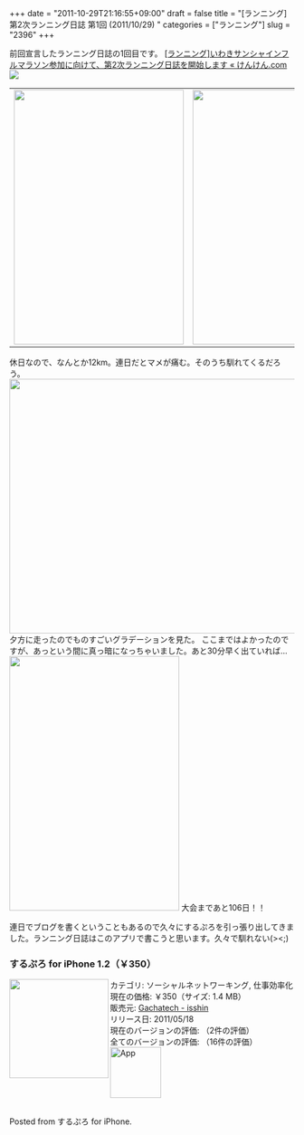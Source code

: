+++
date = "2011-10-29T21:16:55+09:00"
draft = false
title = "[ランニング]第2次ランニング日誌 第1回 (2011/10/29) "
categories = ["ランニング"]
slug = "2396"
+++

前回宣言したランニング日誌の1回目です。
<a href="http://knk-n.com/2011/10/28/iwaki_full-marathon/" target="_blank">[ランニング]いわきサンシャインフルマラソン参加に向けて、第2次ランニング日誌を開始します « けんけん.com</a><a href="http://b.hatena.ne.jp/entry/http://knk-n.com/2011/10/28/iwaki_full-marathon/" target="_blank"><img border="0" src="http://b.hatena.ne.jp/entry/image/http://knk-n.com/2011/10/28/iwaki_full-marathon/"/></a>
<!--more-->
<table>
<tr>
<td>
<img alt="" src="http://knk-n.com/images/2011/10/slooProImg_20111029211645.png" width="300" height="450" class="slooProImg" />
</td>
<td>
<img alt="" src="http://knk-n.com/images/2011/10/slooProImg_20111029211652.png" width="300" height="450" class="slooProImg" />
</td>
</tr>
</table>
休日なので、なんとか12km。連日だとマメが痛む。そのうち馴れてくるだろう。


<img src="http://knk-n.com/images/2011/10/slooProImg_20111029211649.jpg" alt="" width="600" height="450" class="slooProImg" />
夕方に走ったのでものすごいグラデーションを見た。
ここまではよかったのですが、あっという間に真っ暗になっちゃいました。あと30分早く出ていれば…

<img alt="" src="http://knk-n.com/images/2011/10/slooProImg_20111029211647.png" width="300" height="450" class="slooProImg" />
大会まであと106日！！

連日でブログを書くということもあるので久々にするぷろを引っ張り出してきました。ランニング日誌はこのアプリで書こうと思います。久々で馴れない(><;)
<h3>するぷろ for iPhone 1.2（￥350）</h3><a href="http://click.linksynergy.com/fs-bin/stat?id=48HB7K3zmMg&offerid=94348&type=3&subid=0&tmpid=2192&RD_PARM1=http%253A%252F%252Fitunes.apple.com%252Fjp%252Fapp%252Fid436676299%253Fmt%253D8%2526uo%253D4%2526partnerId%253D30" target="_blank" rel="nofollow"><img class="apphtml_appicn" width="175" class="alignleft" align="left" src="http://a4.mzstatic.com/us/r1000/094/Purple/c7/f9/44/mzl.xejvrijs.175x175-75.jpg"></a> カテゴリ: ソーシャルネットワーキング, 仕事効率化<br> 現在の価格: ￥350（サイズ: 1.4 MB）<br> 販売元: <a href="http://click.linksynergy.com/fs-bin/stat?id=48HB7K3zmMg&offerid=94348&type=3&subid=0&tmpid=2192&RD_PARM1=http%253A%252F%252Fitunes.apple.com%252Fjp%252Fartist%252Fgachatech%252Fid358731102%253Fuo%253D4%2526partnerId%253D30" target="_blank" rel="nofollow">Gachatech - isshin</a><br> リリース日: 2011/05/18<br> 現在のバージョンの評価: <img alt="" src="http://r.mzstatic.com/htmlResources/63F7/images/rating_star.png"><img alt="" src="http://r.mzstatic.com/htmlResources/63F7/images/rating_star.png"><img alt="" src="http://r.mzstatic.com/htmlResources/63F7/images/rating_star.png"><img alt="" src="http://r.mzstatic.com/htmlResources/63F7/images/rating_star.png"><img alt="" src="http://r.mzstatic.com/htmlResources/63F7/images/rating_star_half.png">（2件の評価）<br> 全てのバージョンの評価: <img alt="" src="http://r.mzstatic.com/htmlResources/63F7/images/rating_star.png"><img alt="" src="http://r.mzstatic.com/htmlResources/63F7/images/rating_star.png"><img alt="" src="http://r.mzstatic.com/htmlResources/63F7/images/rating_star.png"><img alt="" src="http://r.mzstatic.com/htmlResources/63F7/images/rating_star.png"><img alt="" src="http://r.mzstatic.com/htmlResources/63F7/images/rating_star_half.png">（16件の評価）<br><a href="http://click.linksynergy.com/fs-bin/stat?id=48HB7K3zmMg&offerid=94348&type=3&subid=0&tmpid=2192&RD_PARM1=http%253A%252F%252Fitunes.apple.com%252Fjp%252Fapp%252Fid436676299%253Fmt%253D8%2526uo%253D4%2526partnerId%253D30" target="_blank" rel="nofollow"><img class="apphtml_icn" src="http://r.mzstatic.com/htmlResources/2338/images/viewinitunes_jp.png" width="90" alt="App"></a> <br> <br>


Posted from するぷろ for iPhone.
